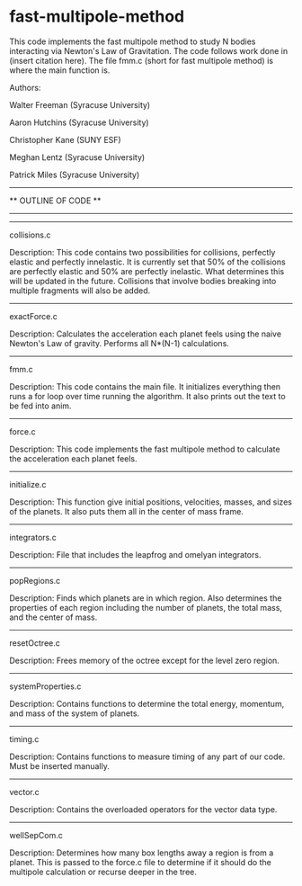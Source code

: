 # fast-multipole-method

This code implements the fast multipole method to study N bodies interacting via Newton's Law of Gravitation. The code follows work done in (insert citation here). The file fmm.c (short for fast multipole method) is where the main function is. 

Authors:

Walter Freeman (Syracuse University)

Aaron Hutchins (Syracuse University)

Christopher Kane (SUNY ESF)

Meghan Lentz (Syracuse University)

Patrick Miles (Syracuse University)

*****************************
**     OUTLINE OF CODE     **
*****************************

*****************************
collisions.c

Description: This code contains two possibilities for collisions, perfectly elastic and perfectly innelastic. It is currently set that 50% of the collisions are perfectly elastic and 50% are perfectly inelastic. What determines this will be updated in the future. Collisions that involve bodies breaking into multiple fragments will also be added.

*****************************
exactForce.c

Description: Calculates the acceleration each planet feels using the naive Newton's Law of gravity. Performs all N*(N-1) calculations.

*****************************
fmm.c

Description: This code contains the main file. It initializes everything then runs a for loop over time running the algorithm. It also prints out the text to be fed into anim.

*****************************
force.c

Description: This code implements the fast multipole method to calculate the acceleration each planet feels. 

*****************************
initialize.c

Description: This function give initial positions, velocities, masses, and sizes of the planets. It also puts them all in the center of mass frame.

*****************************
integrators.c

Description: File that includes the leapfrog and omelyan integrators.

*****************************
popRegions.c

Description: Finds which planets are in which region. Also determines the properties of each region including the number of planets, the total mass, and the center of mass.

*****************************
resetOctree.c

Description: Frees memory of the octree except for the level zero region.

*****************************
systemProperties.c

Description: Contains functions to determine the total energy, momentum, and mass of the system of planets.

*****************************
timing.c 

Description: Contains functions to measure timing of any part of our code. Must be inserted manually.

*****************************
vector.c

Description: Contains the overloaded operators for the vector data type.

*****************************
wellSepCom.c

Description: Determines how many box lengths away a region is from a planet. This is passed to the force.c file to determine if it should do the multipole calculation or recurse deeper in the tree.







